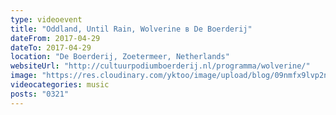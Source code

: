 ```yaml
---
type: videoevent
title: "Oddland, Until Rain, Wolverine в De Boerderij"
dateFrom: 2017-04-29
dateTo: 2017-04-29
location: "De Boerderij, Zoetermeer, Netherlands"
websiteUrl: "http://cultuurpodiumboerderij.nl/programma/wolverine/"
image: "https://res.cloudinary.com/yktoo/image/upload/blog/09nmfx9lvp2n2534.jpg"
videocategories: music
posts: "0321"
---
```

